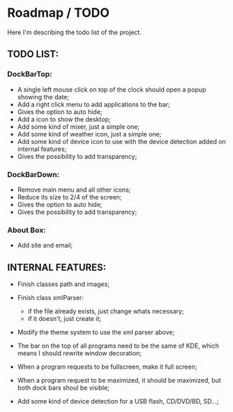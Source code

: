 # Roadmap / TODO #

Here I'm describing the todo list of the project.

## TODO LIST: ##
### DockBarTop: ###

  * A single left mouse click on top of the clock should open a popup showing the date;
  * Add a right click menu to add applications to the bar;
  * Gives the option to auto hide;
  * Add a icon to show the desktop;
  * Add some kind of mixer, just a simple one;
  * Add some kind of weather icon, just a simple one;
  * Add some kind of device icon to use with the device detection added on internal features;
  * Gives the possibility to add transparency;

### DockBarDown: ###
  * Remove main menu and all other icons;
  * Reduce its size to 2/4 of the screen;
  * Gives the option to auto hide;
  * Gives the possibility to add transparency;

### About Box: ###
  * Add site and email;


## INTERNAL FEATURES: ##
  * Finish classes path and images;
  * Finish class xmlParser:
    * if the file already exists, just change whats necessary;
    * if it doesn't, just create it;

  * Modify the theme system to use the xml parser above;
  * The bar on the top of all programs need to be the same of KDE, which means I should rewrite window decoration;
  * When a program requests to be fullscreen, make it full screen;
  * When a program request to be maximized, it should be maximized, but both dock bars shoul be visible;
  * Add some kind of device detection for a USB flash, CD/DVD/BD, SD...;
